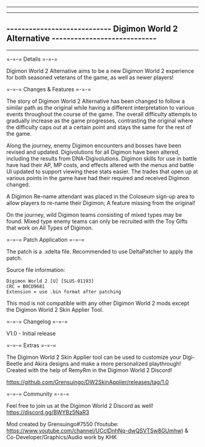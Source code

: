 -------------------------------------------------------------------------------------
-------------------------------------------------------------------------------------
---------------------------- Digimon World 2 Alternative ----------------------------
-------------------------------------------------------------------------------------
-------------------------------------------------------------------------------------

=-=-= Details =-=-=

Digimon World 2 Alternative aims to be a new Digimon World 2 experience for both seasoned veterans
of the game, as well as newer players! 

=-=-= Changes & Features =-=-=

The story of Digimon World 2 Alternative has been changed to follow a similar path as the original
while having a different interpretation to various events throughout the course of the game.
The overall difficulty attempts to gradually increase as the game progresses, contrasting the original
where the difficulty caps out at a certain point and stays the same for the rest of the game.

Along the journey, enemy Digimon encounters and bosses have been revised and updated. Digivolutions
for all Digimon have been altered, including the results from DNA-Digivolutions. Digimon skills for
use in battle have had their AP, MP costs, and effects altered with the menus and battle UI updated
to support viewing these stats easier. The trades that open up at various points in the game have had
their required and received Digimon changed.

A Digimon Re-name attendant was placed in the Coloseum sign-up area to allow players to re-name their
Digimon; A feature missing from the original!

On the journey, wild Digimon teams consisting of mixed types may be found. Mixed type enemy teams can only
be recruited with the Toy Gifts that work on All Types of Digimon.

=-=-= Patch Application =-=-=

The patch is a .xdelta file. Recommended to use DeltaPatcher to apply the patch.

Source file information:

    Digimon World 2 [U] [SLUS-01193]
    CRC = B0CD9681
    Extension = use .bin format after patching
	
This mod is not compatible with any other Digimon World 2 mods except the Digimon World 2 Skin Applier Tool.

=-=-= Changelog =-=-=

V1.0 - Initial release

=-=-= Extras =-=-=

The Digimon World 2 Skin Applier tool can be used to customize your Digi-Beetle and Akira designs and make
a more personalized playthrough! Created with the help of RemyRm in the Digimon World 2 Discord! 

https://github.com/Grensuingo/DW2SkinApplier/releases/tag/1.0

=-=-= Community =-=-=

Feel free to join us at the Digimon World 2 Discord as well! https://discord.gg/BWYBz5NaR3

Mod created by Grensuingo#7550 (Youtube: https://www.youtube.com/channel/UCcIDnhNq-dwQSVTSw8GUmhw)
& Co-Developer/Graphics/Audio work by KHK
